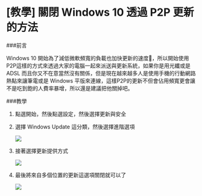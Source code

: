 [教學] 關閉 Windows 10 透過 P2P 更新的方法
====

###前言

Windows 10 開始為了減低微軟頻寬的負載也加快更新的速度，所以開始使用P2P這樣的方式來透過大家的電腦一起來派送與更新系統，如果你是用光纖或是 ADSL 而且你又不在意當然沒有關係，但是現在越來越多人是使用手機的行動網路熱點來讓筆電或是 Windows 平版來連線，這樣P2P的更新不但會佔用頻寬更會讓不是吃到飽的人費率暴增，所以還是建議把他關掉吧。


###教學

1. 點選開始，然後點選設定，然後選擇更新與安全



2. 選擇 Windows Update 這分類，然後選擇進階選項
 
	![](https://photo.hy31.net/2015/win10/p2p/2.PNG)


3. 接著選擇更新提供方式


	![](https://photo.hy31.net/2015/win10/p2p/3.PNG)


4. 最後將來自多個位置的更新這選項關閉就可以了


	![](https://photo.hy31.net/2015/win10/p2p/4.PNG)






